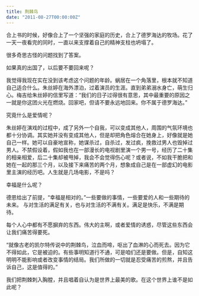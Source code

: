```yaml
---
title: 荆棘鸟
date: "2011-08-27T00:00:00Z"
---
```


合上书的时候，好像合上了一个坚强的家庭的历史，合上了德罗海达的牧场。花了一天一夜看完的同时，一直以来支撑着自己的精神支柱也坍塌了。

很多奇思古怪的问题找到了答案。

如果真的出国了，以后要不要回来呢？

我觉得我现在实在没到该考虑这个问题的年龄。蜗居在一个角落里，根本就不知道自己适合什么。朱丝婷在海外漂泊，过着演员的生涯。直到弟弟溺水身亡，萌生归心。梅吉给朱丝婷的信里写道：“我们的日子过得很有意思，其中最重要的原因之一就是你这团火光在燃烧。回家吧，但请不要永远地回来。你不属于德罗海达。”

究竟什么是爱情呢？

朱丝婷在演戏的过程中，成了另外一个自我，可以变成其他人，周围的气氛环境也都十分协调。其实她并没有变成其他人，但是却把角色熔合在她身上，好像就是她自己一样。她可以自豪地宣称，她谋杀过，自杀过，发过疯，挽救过男人也毁掉过男人。不禁假设着，假如我也在一部漫长的电视剧里演一个男一号，经历了二十集的相亲相爱，后二十集却被甩掉，我会不会觉得伤心呢？或者说，不如我干脆把和她在一起的那三个月，以及接下来痛苦的两个月，想象成自己是在一部虚幻的电影里主演的经历吧。人生就是几场电影，不是吗？

幸福是什么呢？

德恩给出了前提，“幸福是相对的。”一些要做的事情，一些要爱的人和一些期待的未来。 与对生活的满足有关，也与对生活的不满有关。满足是快乐，不满是期待。

每个人心中都有不愿摒弃的东西。伟大的主啊，或者爱情的诱惑，尽管这些东西会让我们痛苦得要死。

“就像古老的凯尔特传说中的荆棘鸟，泣血而啼，呕出了血淋的心而死去。因为它不得如此，它是被迫的。有些事明知道行不通，可是咱们还是要做。但是，自知这明明不能影响或者改变事情的结局。我们所做的一切就是忍受痛苦的煎熬，并且告诉自己，这是值得的。”

我们把荆棘刺入胸膛，并且唱着自认为是世界上最美的歌。在这个世界上谁不是如此呢？

